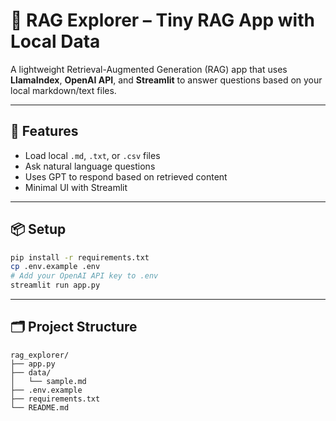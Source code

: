 # 🧭 RAG Explorer – Tiny RAG App with Local Data

A lightweight Retrieval-Augmented Generation (RAG) app that uses **LlamaIndex**, **OpenAI API**, and **Streamlit** to answer questions based on your local markdown/text files.

---

## 🚀 Features

- Load local `.md`, `.txt`, or `.csv` files
- Ask natural language questions
- Uses GPT to respond based on retrieved content
- Minimal UI with Streamlit

---

## 📦 Setup

```bash
pip install -r requirements.txt
cp .env.example .env
# Add your OpenAI API key to .env
streamlit run app.py
```

---

## 🗂️ Project Structure

```
rag_explorer/
├── app.py
├── data/
│   └── sample.md
├── .env.example
├── requirements.txt
└── README.md
```
